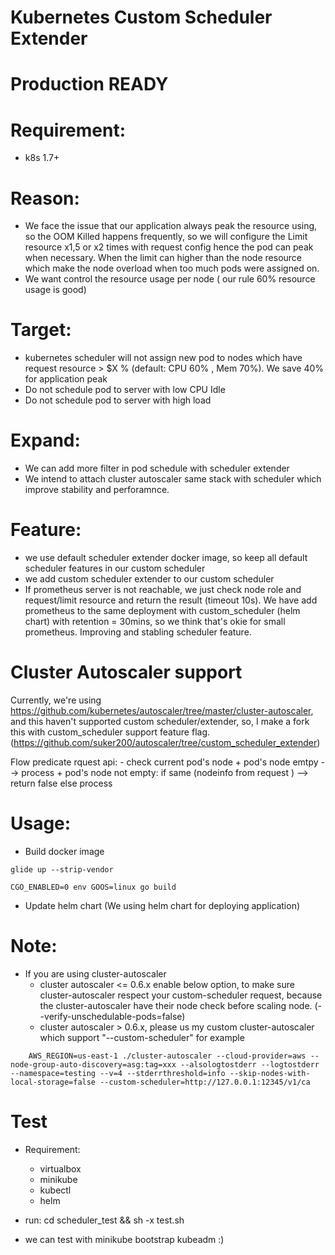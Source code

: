 # Kubernetes Custom Scheduler Extender

# Production READY

# Requirement:

 - k8s 1.7+

# Reason:
 - We face the issue that our application always peak the resource using, so the OOM Killed happens frequently, so we will configure the Limit resource x1,5 or x2 times with request config hence the pod can peak when necessary. When the limit can higher than the node resource which make the node overload when too much pods were assigned on.
 - We want control the resource usage per node ( our rule 60% resource usage is good)
 
# Target:
- kubernetes scheduler will not assign new pod to nodes which have request resource > $X % (default: CPU 60% , Mem 70%). We save 40% for application peak
- Do not schedule pod to server with low CPU Idle
- Do not schedule pod to server with high load

# Expand:
- We can add more filter in pod schedule with scheduler extender
- We intend to attach cluster autoscaler same stack with scheduler which improve stability and perforamnce.

# Feature:
- we use default scheduler extender docker image, so keep all default scheduler features in our custom scheduler
- we add custom scheduler extender to our custom scheduler
- If prometheus server is not reachable, we just check node role and request/limit resource and return the result (timeout 10s). We have add prometheus to the same deployment with custom_scheduler (helm chart) with retention = 30mins, so we think that's okie for small prometheus. Improving and stabling scheduler feature.


# Cluster Autoscaler support
Currently, we're using https://github.com/kubernetes/autoscaler/tree/master/cluster-autoscaler, and this haven't supported custom scheduler/extender, so, I make a fork this with custom_scheduler support feature flag. (https://github.com/suker200/autoscaler/tree/custom_scheduler_extender)

 Flow predicate rquest api:
	- check current pod's node
		+ pod's node emtpy --> process
		+ pod's node not empty: if same (nodeinfo from request ) --> return false  else process

# Usage:
- Build docker image

```
glide up --strip-vendor

CGO_ENABLED=0 env GOOS=linux go build

```

- Update helm chart (We using helm chart for deploying application)

# Note: 
- If you are using cluster-autoscaler
	+ cluster autoscaler <= 0.6.x enable below option, to make sure cluster-autoscaler respect your custom-scheduler request, because the cluster-autoscaler have their node check before scaling node. (--verify-unschedulable-pods=false)
	+ cluster autoscaler > 0.6.x, please us my custom cluster-autoscaler which support "--custom-scheduler" for example
```
	AWS_REGION=us-east-1 ./cluster-autoscaler --cloud-provider=aws --node-group-auto-discovery=asg:tag=xxx --alsologtostderr --logtostderr --namespace=testing --v=4 --stderrthreshold=info --skip-nodes-with-local-storage=false --custom-scheduler=http://127.0.0.1:12345/v1/ca 
```

# Test
- Requirement:
	+ virtualbox
	+ minikube
	+ kubectl
	+ helm
	
- run: cd scheduler_test && sh -x test.sh

- we can test with minikube bootstrap kubeadm :) 